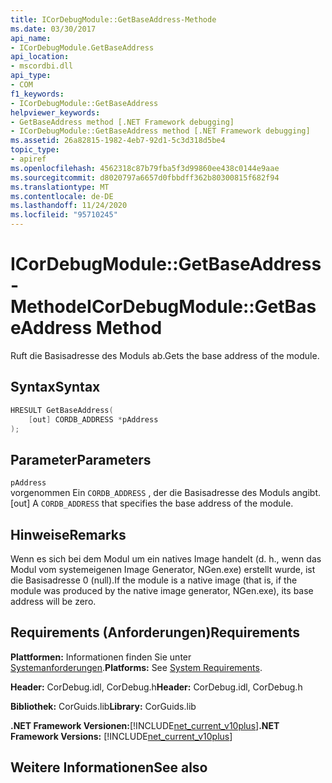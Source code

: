 ```yaml
---
title: ICorDebugModule::GetBaseAddress-Methode
ms.date: 03/30/2017
api_name:
- ICorDebugModule.GetBaseAddress
api_location:
- mscordbi.dll
api_type:
- COM
f1_keywords:
- ICorDebugModule::GetBaseAddress
helpviewer_keywords:
- GetBaseAddress method [.NET Framework debugging]
- ICorDebugModule::GetBaseAddress method [.NET Framework debugging]
ms.assetid: 26a82815-1982-4eb7-92d1-5c3d318d5be4
topic_type:
- apiref
ms.openlocfilehash: 4562318c87b79fba5f3d99860ee438c0144e9aae
ms.sourcegitcommit: d8020797a6657d0fbbdff362b80300815f682f94
ms.translationtype: MT
ms.contentlocale: de-DE
ms.lasthandoff: 11/24/2020
ms.locfileid: "95710245"
---
```

# <a name="icordebugmodulegetbaseaddress-method"></a><span data-ttu-id="f5a82-102">ICorDebugModule::GetBaseAddress-Methode</span><span class="sxs-lookup"><span data-stu-id="f5a82-102">ICorDebugModule::GetBaseAddress Method</span></span>

<span data-ttu-id="f5a82-103">Ruft die Basisadresse des Moduls ab.</span><span class="sxs-lookup"><span data-stu-id="f5a82-103">Gets the base address of the module.</span></span>  
  
## <a name="syntax"></a><span data-ttu-id="f5a82-104">Syntax</span><span class="sxs-lookup"><span data-stu-id="f5a82-104">Syntax</span></span>  
  
```cpp  
HRESULT GetBaseAddress(  
    [out] CORDB_ADDRESS *pAddress  
);  
```  
  
## <a name="parameters"></a><span data-ttu-id="f5a82-105">Parameter</span><span class="sxs-lookup"><span data-stu-id="f5a82-105">Parameters</span></span>  

 `pAddress`  
 <span data-ttu-id="f5a82-106">vorgenommen Ein `CORDB_ADDRESS` , der die Basisadresse des Moduls angibt.</span><span class="sxs-lookup"><span data-stu-id="f5a82-106">[out] A `CORDB_ADDRESS` that specifies the base address of the module.</span></span>  
  
## <a name="remarks"></a><span data-ttu-id="f5a82-107">Hinweise</span><span class="sxs-lookup"><span data-stu-id="f5a82-107">Remarks</span></span>  

 <span data-ttu-id="f5a82-108">Wenn es sich bei dem Modul um ein natives Image handelt (d. h., wenn das Modul vom systemeigenen Image Generator, NGen.exe) erstellt wurde, ist die Basisadresse 0 (null).</span><span class="sxs-lookup"><span data-stu-id="f5a82-108">If the module is a native image (that is, if the module was produced by the native image generator, NGen.exe), its base address will be zero.</span></span>  
  
## <a name="requirements"></a><span data-ttu-id="f5a82-109">Requirements (Anforderungen)</span><span class="sxs-lookup"><span data-stu-id="f5a82-109">Requirements</span></span>  

 <span data-ttu-id="f5a82-110">**Plattformen:** Informationen finden Sie unter [Systemanforderungen](../../get-started/system-requirements.md).</span><span class="sxs-lookup"><span data-stu-id="f5a82-110">**Platforms:** See [System Requirements](../../get-started/system-requirements.md).</span></span>  
  
 <span data-ttu-id="f5a82-111">**Header:** CorDebug.idl, CorDebug.h</span><span class="sxs-lookup"><span data-stu-id="f5a82-111">**Header:** CorDebug.idl, CorDebug.h</span></span>  
  
 <span data-ttu-id="f5a82-112">**Bibliothek:** CorGuids.lib</span><span class="sxs-lookup"><span data-stu-id="f5a82-112">**Library:** CorGuids.lib</span></span>  
  
 <span data-ttu-id="f5a82-113">**.NET Framework Versionen:**[!INCLUDE[net_current_v10plus](../../../../includes/net-current-v10plus-md.md)]</span><span class="sxs-lookup"><span data-stu-id="f5a82-113">**.NET Framework Versions:** [!INCLUDE[net_current_v10plus](../../../../includes/net-current-v10plus-md.md)]</span></span>  
  
## <a name="see-also"></a><span data-ttu-id="f5a82-114">Weitere Informationen</span><span class="sxs-lookup"><span data-stu-id="f5a82-114">See also</span></span>
